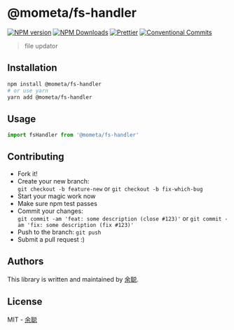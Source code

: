 # @mometa/fs-handler

[![NPM version](https://img.shields.io/npm/v/@mometa/fs-handler.svg?style=flat-square)](https://www.npmjs.com/package/@mometa/fs-handler)
[![NPM Downloads](https://img.shields.io/npm/dm/@mometa/fs-handler.svg?style=flat-square&maxAge=43200)](https://www.npmjs.com/package/@mometa/fs-handler)
[![Prettier](https://img.shields.io/badge/code_style-prettier-ff69b4.svg?style=flat-square)](https://prettier.io/)
[![Conventional Commits](https://img.shields.io/badge/Conventional%20Commits-1.0.0-yellow.svg?style=flat-square)](https://conventionalcommits.org)

> file updator

## Installation

```bash
npm install @mometa/fs-handler
# or use yarn
yarn add @mometa/fs-handler
```

## Usage

```javascript
import fsHandler from '@mometa/fs-handler'
```

## Contributing

- Fork it!
- Create your new branch:  
  `git checkout -b feature-new` or `git checkout -b fix-which-bug`
- Start your magic work now
- Make sure npm test passes
- Commit your changes:  
  `git commit -am 'feat: some description (close #123)'` or `git commit -am 'fix: some description (fix #123)'`
- Push to the branch: `git push`
- Submit a pull request :)

## Authors

This library is written and maintained by [余聪](mailto:yucong@yuanfudao.com).

## License

MIT - [余聪](mailto:yucong@yuanfudao.com)
